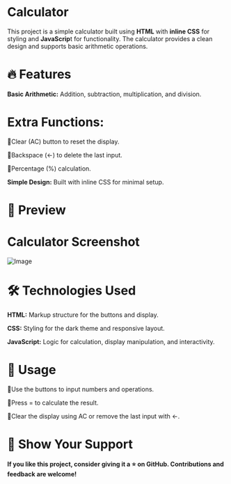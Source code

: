# Calculator

This project is a simple calculator built using **HTML** with **inline CSS** for styling and **JavaScrip**t for functionality. The calculator provides a clean design and supports basic arithmetic operations.

# 🔥 Features

**Basic Arithmetic:** Addition, subtraction, multiplication, and division.


# Extra Functions:

🚀Clear (AC) button to reset the display.

🚀Backspace (←) to delete the last input.

🚀Percentage (%) calculation.

**Simple Design:** Built with inline CSS for minimal setup.




# 📸 Preview
# Calculator Screenshot
![Image](https://github.com/user-attachments/assets/8ed0f0a8-15f2-4dc0-8ec8-79b2c58ab45b)




# 🛠 Technologies Used

**HTML:** Markup structure for the buttons and display.

**CSS:** Styling for the dark theme and responsive layout.

**JavaScript:** Logic for calculation, display manipulation, and interactivity.








# 📖 Usage

🚀Use the buttons to input numbers and operations.

🚀Press = to calculate the result.

🚀Clear the display using AC or remove the last input with ←.


# 🌟 Show Your Support
**If you like this project, consider giving it a ⭐ on GitHub. Contributions and feedback are welcome!**
